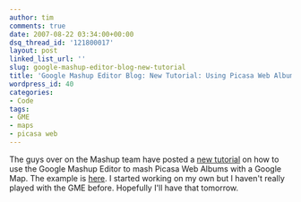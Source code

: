 ```yaml
---
author: tim
comments: true
date: 2007-08-22 03:34:00+00:00
dsq_thread_id: '121800017'
layout: post
linked_list_url: ''
slug: google-mashup-editor-blog-new-tutorial
title: 'Google Mashup Editor Blog: New Tutorial: Using Picasa Web Album Feeds in GME'
wordpress_id: 40
categories:
- Code
tags:
- GME
- maps
- picasa web
---
```


The guys over on the Mashup team have posted a [new tutorial](http://code.google.com/support/bin/answer.py?answer=74728&topic=12044) on how to use the
Google Mashup Editor to mash Picasa Web Albums with a Google Map. The example
is [here](http://levsplaces.googlemashups.com/). I started working on my own
but I haven't really played with the GME before. Hopefully I'll have that
tomorrow.

